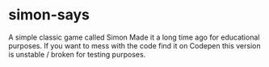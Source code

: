 # simon-says
A simple classic game called Simon
Made it a long time ago for educational purposes. If you want to mess with the code find it on Codepen this version is unstable / broken for testing purposes.
